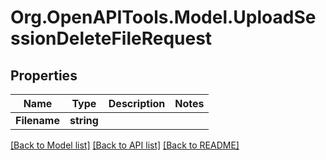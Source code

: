 
# Org.OpenAPITools.Model.UploadSessionDeleteFileRequest

## Properties

Name | Type | Description | Notes
------------ | ------------- | ------------- | -------------
**Filename** | **string** |  | 

[[Back to Model list]](../README.md#documentation-for-models)
[[Back to API list]](../README.md#documentation-for-api-endpoints)
[[Back to README]](../README.md)

